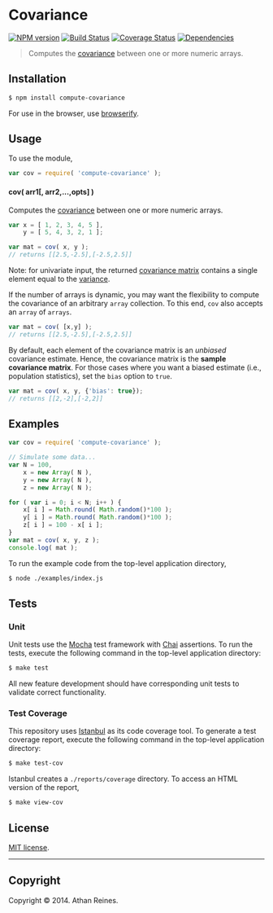Covariance
===
[![NPM version][npm-image]][npm-url] [![Build Status][travis-image]][travis-url] [![Coverage Status][coveralls-image]][coveralls-url] [![Dependencies][dependencies-image]][dependencies-url]

> Computes the [covariance](http://en.wikipedia.org/wiki/Covariance) between one or more numeric arrays.


## Installation

``` bash
$ npm install compute-covariance
```

For use in the browser, use [browserify](https://github.com/substack/node-browserify).


## Usage

To use the module,

``` javascript
var cov = require( 'compute-covariance' );
```

#### cov( arr1[, arr2,...,opts] )

Computes the [covariance](http://en.wikipedia.org/wiki/Covariance) between one or more numeric arrays.

``` javascript
var x = [ 1, 2, 3, 4, 5 ],
	y = [ 5, 4, 3, 2, 1 ];

var mat = cov( x, y );
// returns [[2.5,-2.5],[-2.5,2.5]]
```

Note: for univariate input, the returned [covariance matrix](http://en.wikipedia.org/wiki/Covariance_matrix) contains a single element equal to the [variance](https://github.com/compute-io/variance).

If the number of arrays is dynamic, you may want the flexibility to compute the covariance of an arbitrary `array` collection. To this end, `cov` also accepts an `array` of `arrays`.

``` javascript
var mat = cov( [x,y] );
// returns [[2.5,-2.5],[-2.5,2.5]]
```

By default, each element of the covariance matrix is an *unbiased* covariance estimate. Hence, the covariance matrix is the __sample covariance matrix__. For those cases where you want a biased estimate (i.e., population statistics), set the `bias` option to `true`.

``` javascript
var mat = cov( x, y, {'bias': true});
// returns [[2,-2],[-2,2]]
```


## Examples

``` javascript
var cov = require( 'compute-covariance' );

// Simulate some data...
var N = 100,
	x = new Array( N ),
	y = new Array( N ),
	z = new Array( N );

for ( var i = 0; i < N; i++ ) {
	x[ i ] = Math.round( Math.random()*100 );
	y[ i ] = Math.round( Math.random()*100 );
	z[ i ] = 100 - x[ i ];
}
var mat = cov( x, y, z );
console.log( mat );
```

To run the example code from the top-level application directory,

``` bash
$ node ./examples/index.js
```


## Tests

### Unit

Unit tests use the [Mocha](http://mochajs.org) test framework with [Chai](http://chaijs.com) assertions. To run the tests, execute the following command in the top-level application directory:

``` bash
$ make test
```

All new feature development should have corresponding unit tests to validate correct functionality.


### Test Coverage

This repository uses [Istanbul](https://github.com/gotwarlost/istanbul) as its code coverage tool. To generate a test coverage report, execute the following command in the top-level application directory:

``` bash
$ make test-cov
```

Istanbul creates a `./reports/coverage` directory. To access an HTML version of the report,

``` bash
$ make view-cov
```


## License

[MIT license](http://opensource.org/licenses/MIT). 


---
## Copyright

Copyright &copy; 2014. Athan Reines.


[npm-image]: http://img.shields.io/npm/v/compute-covariance.svg
[npm-url]: https://npmjs.org/package/compute-covariance

[travis-image]: http://img.shields.io/travis/compute-io/covariance/master.svg
[travis-url]: https://travis-ci.org/compute-io/covariance

[coveralls-image]: https://img.shields.io/coveralls/compute-io/covariance/master.svg
[coveralls-url]: https://coveralls.io/r/compute-io/covariance?branch=master

[dependencies-image]: http://img.shields.io/david/compute-io/covariance.svg
[dependencies-url]: https://david-dm.org/compute-io/covariance

[dev-dependencies-image]: http://img.shields.io/david/dev/compute-io/covariance.svg
[dev-dependencies-url]: https://david-dm.org/dev/compute-io/covariance

[github-issues-image]: http://img.shields.io/github/issues/compute-io/covariance.svg
[github-issues-url]: https://github.com/compute-io/covariance/issues
